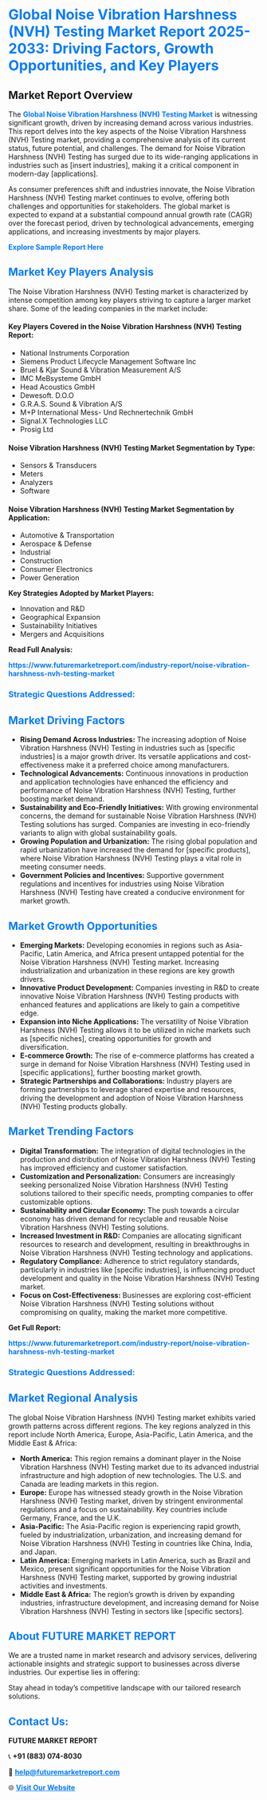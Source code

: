 <h1 style="color: #007BFF;">Global Noise Vibration Harshness (NVH) Testing Market Report 2025-2033: Driving Factors, Growth Opportunities, and Key Players</h1>

<section id="overview">
<h2>Market Report Overview</h2>
<p>The <a href="https://www.futuremarketreport.com/industry-report/noise-vibration-harshness-nvh-testing-market" style="color: #007BFF; text-decoration: none;"><strong>Global Noise Vibration Harshness (NVH) Testing Market</strong></a> is witnessing significant growth, driven by increasing demand across various industries. This report delves into the key aspects of the Noise Vibration Harshness (NVH) Testing market, providing a comprehensive analysis of its current status, future potential, and challenges. The demand for Noise Vibration Harshness (NVH) Testing has surged due to its wide-ranging applications in industries such as [insert industries], making it a critical component in modern-day [applications].</p>
<p>As consumer preferences shift and industries innovate, the Noise Vibration Harshness (NVH) Testing market continues to evolve, offering both challenges and opportunities for stakeholders. The global market is expected to expand at a substantial compound annual growth rate (CAGR) over the forecast period, driven by technological advancements, emerging applications, and increasing investments by major players.</p>
</section>

<section id="overview">
<p><a href="https://www.futuremarketreport.com/request-sample/reportId=109326" style="color: #007BFF; text-decoration: none;"><strong>Explore Sample Report Here</strong></a></p>
</section>

<section id="key-players">
<h2 style="color: #007BFF;">Market Key Players Analysis</h2>
<p>The Noise Vibration Harshness (NVH) Testing market is characterized by intense competition among key players striving to capture a larger market share. Some of the leading companies in the market include:</p>
<h4>Key Players Covered in the Noise Vibration Harshness (NVH) Testing Report:</h4>
<ul><li>National Instruments Corporation</li><li>Siemens Product Lifecycle Management Software Inc</li><li>Bruel &amp; Kjar Sound &amp; Vibration Measurement A/S</li><li>IMC MeBsysteme GmbH</li><li>Head Acoustics GmbH</li><li>Dewesoft. D.O.O</li><li>G.R.A.S. Sound &amp; Vibration A/S</li><li>M+P International Mess- Und Rechnertechnik GmbH</li><li>Signal.X Technologies LLC</li><li>Prosig Ltd</li></ul>
<h4>Noise Vibration Harshness (NVH) Testing Market Segmentation by Type:</h4>
<ul><li>Sensors &amp; Transducers</li><li>Meters</li><li>Analyzers</li><li>Software</li></ul>

<h4>Noise Vibration Harshness (NVH) Testing Market Segmentation by Application:</h4>
<ul><li>Automotive &amp; Transportation</li><li>Aerospace &amp; Defense</li><li>Industrial</li><li>Construction</li><li>Consumer Electronics</li><li>Power Generation</li></ul>
<p><strong>Key Strategies Adopted by Market Players:</strong></p>
<ul>
<li>Innovation and R&D</li>
<li>Geographical Expansion</li>
<li>Sustainability Initiatives</li>
<li>Mergers and Acquisitions</li>
</ul>
</section>

<section>
<p><strong>Read Full Analysis: </strong></p><a href="https://www.futuremarketreport.com/industry-report/noise-vibration-harshness-nvh-testing-market" style="color: #007BFF; text-decoration: none;"><strong>https://www.futuremarketreport.com/industry-report/noise-vibration-harshness-nvh-testing-market</strong></a>
<h3 style="color: #007BFF;">Strategic Questions Addressed:</h3>
</section>

<section id="driving-factors">
<h2 style="color: #007BFF;">Market Driving Factors</h2>
<ul>
<li><strong>Rising Demand Across Industries:</strong> The increasing adoption of Noise Vibration Harshness (NVH) Testing in industries such as [specific industries] is a major growth driver. Its versatile applications and cost-effectiveness make it a preferred choice among manufacturers.</li>
<li><strong>Technological Advancements:</strong> Continuous innovations in production and application technologies have enhanced the efficiency and performance of Noise Vibration Harshness (NVH) Testing, further boosting market demand.</li>
<li><strong>Sustainability and Eco-Friendly Initiatives:</strong> With growing environmental concerns, the demand for sustainable Noise Vibration Harshness (NVH) Testing solutions has surged. Companies are investing in eco-friendly variants to align with global sustainability goals.</li>
<li><strong>Growing Population and Urbanization:</strong> The rising global population and rapid urbanization have increased the demand for [specific products], where Noise Vibration Harshness (NVH) Testing plays a vital role in meeting consumer needs.</li>
<li><strong>Government Policies and Incentives:</strong> Supportive government regulations and incentives for industries using Noise Vibration Harshness (NVH) Testing have created a conducive environment for market growth.</li>
</ul>
</section>

<section id="growth-opportunities">
<h2 style="color: #007BFF;">Market Growth Opportunities</h2>
<ul>
<li><strong>Emerging Markets:</strong> Developing economies in regions such as Asia-Pacific, Latin America, and Africa present untapped potential for the Noise Vibration Harshness (NVH) Testing market. Increasing industrialization and urbanization in these regions are key growth drivers.</li>
<li><strong>Innovative Product Development:</strong> Companies investing in R&D to create innovative Noise Vibration Harshness (NVH) Testing products with enhanced features and applications are likely to gain a competitive edge.</li>
<li><strong>Expansion into Niche Applications:</strong> The versatility of Noise Vibration Harshness (NVH) Testing allows it to be utilized in niche markets such as [specific niches], creating opportunities for growth and diversification.</li>
<li><strong>E-commerce Growth:</strong> The rise of e-commerce platforms has created a surge in demand for Noise Vibration Harshness (NVH) Testing used in [specific applications], further boosting market growth.</li>
<li><strong>Strategic Partnerships and Collaborations:</strong> Industry players are forming partnerships to leverage shared expertise and resources, driving the development and adoption of Noise Vibration Harshness (NVH) Testing products globally.</li>
</ul>
</section>

<section id="trending-factors">
<h2 style="color: #007BFF;">Market Trending Factors</h2>
<ul>
<li><strong>Digital Transformation:</strong> The integration of digital technologies in the production and distribution of Noise Vibration Harshness (NVH) Testing has improved efficiency and customer satisfaction.</li>
<li><strong>Customization and Personalization:</strong> Consumers are increasingly seeking personalized Noise Vibration Harshness (NVH) Testing solutions tailored to their specific needs, prompting companies to offer customizable options.</li>
<li><strong>Sustainability and Circular Economy:</strong> The push towards a circular economy has driven demand for recyclable and reusable Noise Vibration Harshness (NVH) Testing solutions.</li>
<li><strong>Increased Investment in R&D:</strong> Companies are allocating significant resources to research and development, resulting in breakthroughs in Noise Vibration Harshness (NVH) Testing technology and applications.</li>
<li><strong>Regulatory Compliance:</strong> Adherence to strict regulatory standards, particularly in industries like [specific industries], is influencing product development and quality in the Noise Vibration Harshness (NVH) Testing market.</li>
<li><strong>Focus on Cost-Effectiveness:</strong> Businesses are exploring cost-efficient Noise Vibration Harshness (NVH) Testing solutions without compromising on quality, making the market more competitive.</li>
</ul>
</section>

<section>
<p><strong>Get Full Report: </strong></p><a href="https://www.futuremarketreport.com/industry-report/noise-vibration-harshness-nvh-testing-market" style="color: #007BFF; text-decoration: none;"><strong>https://www.futuremarketreport.com/industry-report/noise-vibration-harshness-nvh-testing-market</strong></a>
<h3 style="color: #007BFF;">Strategic Questions Addressed:</h3>
</section>


<section id="regional-analysis">
<h2 style="color: #007BFF;">Market Regional Analysis</h2>
<p>The global Noise Vibration Harshness (NVH) Testing market exhibits varied growth patterns across different regions. The key regions analyzed in this report include North America, Europe, Asia-Pacific, Latin America, and the Middle East & Africa:</p>
<ul>
<li><strong>North America:</strong> This region remains a dominant player in the Noise Vibration Harshness (NVH) Testing market due to its advanced industrial infrastructure and high adoption of new technologies. The U.S. and Canada are leading markets in this region.</li>
<li><strong>Europe:</strong> Europe has witnessed steady growth in the Noise Vibration Harshness (NVH) Testing market, driven by stringent environmental regulations and a focus on sustainability. Key countries include Germany, France, and the U.K.</li>
<li><strong>Asia-Pacific:</strong> The Asia-Pacific region is experiencing rapid growth, fueled by industrialization, urbanization, and increasing demand for Noise Vibration Harshness (NVH) Testing in countries like China, India, and Japan.</li>
<li><strong>Latin America:</strong> Emerging markets in Latin America, such as Brazil and Mexico, present significant opportunities for the Noise Vibration Harshness (NVH) Testing market, supported by growing industrial activities and investments.</li>
<li><strong>Middle East & Africa:</strong> The region’s growth is driven by expanding industries, infrastructure development, and increasing demand for Noise Vibration Harshness (NVH) Testing in sectors like [specific sectors].</li>
</ul>
</section>

<footer>
<h2 style="color: #007BFF;">About FUTURE MARKET REPORT</h2>
<p>We are a trusted name in market research and advisory services, delivering actionable insights and strategic support to businesses across diverse industries. Our expertise lies in offering:</p>

<p>Stay ahead in today’s competitive landscape with our tailored research solutions.</p>

<h2 style="color: #007BFF;">Contact Us:</h2>
<p><strong>FUTURE MARKET REPORT</strong></p>
<p>📞 <strong>+91 (883) 074-8030</strong></p>
<p>📧 <strong><a href="mailto:help@futuremarketreport.com" style="color: #007BFF;">help@futuremarketreport.com</a></strong></p>
<p>🌐 <strong><a href="https://www.futuremarketreport.com/" style="color: #007BFF;">Visit Our Website</a></strong></p>
</footer>
